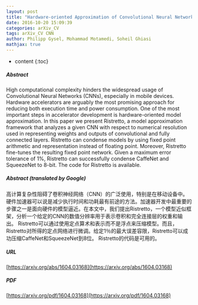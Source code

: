 ```yaml
---
layout: post
title: "Hardware-oriented Approximation of Convolutional Neural Networks"
date: 2016-10-20 15:09:39
categories: arXiv_CV
tags: arXiv_CV CNN
author: Philipp Gysel, Mohammad Motamedi, Soheil Ghiasi
mathjax: true
---
```


* content
{:toc}

##### Abstract
High computational complexity hinders the widespread usage of Convolutional Neural Networks (CNNs), especially in mobile devices. Hardware accelerators are arguably the most promising approach for reducing both execution time and power consumption. One of the most important steps in accelerator development is hardware-oriented model approximation. In this paper we present Ristretto, a model approximation framework that analyzes a given CNN with respect to numerical resolution used in representing weights and outputs of convolutional and fully connected layers. Ristretto can condense models by using fixed point arithmetic and representation instead of floating point. Moreover, Ristretto fine-tunes the resulting fixed point network. Given a maximum error tolerance of 1%, Ristretto can successfully condense CaffeNet and SqueezeNet to 8-bit. The code for Ristretto is available.

##### Abstract (translated by Google)
高计算复杂性阻碍了卷积神经网络（CNN）的广泛使用，特别是在移动设备中。硬件加速器可以说是减少执行时间和功耗最有前途的方法。加速器开发中最重要的步骤之一是面向硬件的模型逼近。在本文中，我们提出Ristretto，一个模型近似框架，分析一个给定的CNN的数值分辨率用于表示卷积和完全连接层的权重和输出。 Ristretto可以通过使用定点算术和表示而不是浮点来压缩模型。而且，Ristretto对所得的定点网络进行微调。给定1％的最大误差容限，Ristretto可以成功压缩CaffeNet和SqueezeNet到8位。 Ristretto的代码是可用的。

##### URL
[https://arxiv.org/abs/1604.03168](https://arxiv.org/abs/1604.03168)

##### PDF
[https://arxiv.org/pdf/1604.03168](https://arxiv.org/pdf/1604.03168)


